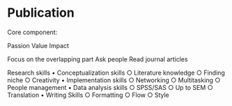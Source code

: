 # Publication

Core component:

Passion
Value
Impact

Focus on the overlapping part
Ask people
Read journal articles


Research skills
	• Conceptualization skills
		○ Literature knowledge
		○ Finding niche 
		○ Creativity
	• Implementation skills
		○ Networking
		○ Multitasking
		○ People management
	• Data analysis skills
		○ SPSS/SAS 
		○ Up to SEM
		○ Translation
	• Writing Skills
		○ Formatting
		○ Flow
		○ Style
